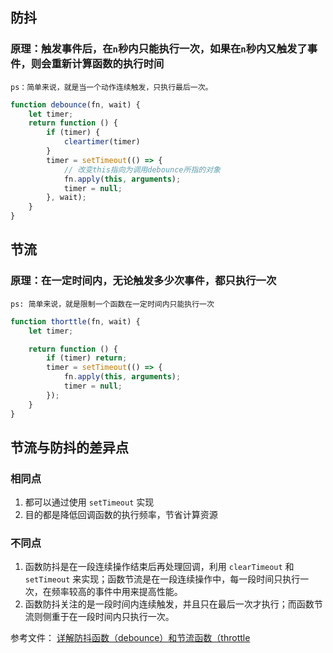 ## 防抖

### 原理：触发事件后，在`n`秒内只能执行一次，如果在`n`秒内又触发了事件，则会重新计算函数的执行时间

`ps：简单来说，就是当一个动作连续触发，只执行最后一次。`

```JavaScript
function debounce(fn, wait) {
    let timer;
    return function () {
        if (timer) {
            cleartimer(timer)
        }
        timer = setTimeout(() => {
            // 改变this指向为调用debounce所指的对象
            fn.apply(this, arguments);
            timer = null;
        }, wait);
    }
}
```

## 节流

### 原理：在一定时间内，无论触发多少次事件，都只执行一次

`ps: 简单来说，就是限制一个函数在一定时间内只能执行一次`

```JavaScript
function thorttle(fn, wait) {
    let timer;

    return function () {
        if (timer) return;
        timer = setTimeout(() => {
            fn.apply(this, arguments);
            timer = null;
        });
    }
}
```

## 节流与防抖的差异点

### 相同点

1. 都可以通过使用 `setTimeout` 实现
2. 目的都是降低回调函数的执行频率，节省计算资源

### 不同点

1. 函数防抖是在一段连续操作结束后再处理回调，利用 `clearTimeout` 和 `setTimeout` 来实现；函数节流是在一段连续操作中，每一段时间只执行一次，在频率较高的事件中用来提高性能。
2. 函数防抖关注的是一段时间内连续触发，并且只在最后一次才执行；而函数节流则侧重于在一段时间内只执行一次。

参考文件：
[详解防抖函数（debounce）和节流函数（throttle](https://www.cnblogs.com/aurora-ql/p/13757733.html)
